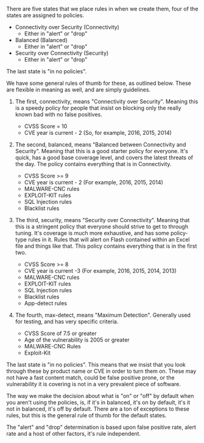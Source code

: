 There are five states that we place rules in when we create them, four of the states are assigned to policies.
- Connectivity over Security (Connectivity)
	- Either in "alert" or "drop"
- Balanced (Balanced)
	- Either in "alert" or "drop"
- Security over Connectivity (Security)
	- Either in "alert" or "drop"

The last state is "in no policies".

We have some general rules of thumb for these, as outlined below.  These are flexible in meaning as well, and are simply guidelines.

1. The first, connectivity, means "Connectivity over Security".  Meaning this is a speedy policy for people that insist on blocking only the really known bad with no false positives. 
	-  CVSS Score = 10
	-  CVE year is current - 2 (So, for example, 2016, 2015, 2014)

2. The second, balanced, means "Balanced between Connectivity and Security".  Meaning that this is a good starter policy for everyone.  It's quick, has a good base coverage level, and covers the latest threats of the day.  The policy contains everything that is in Connectivity.
	-  CVSS Score >= 9
	-  CVE year is current - 2 (For example, 2016, 2015, 2014)
	-  MALWARE-CNC rules
	-  EXPLOIT-KIT rules
	-  SQL Injection rules
	-  Blacklist rules

3. The third, security, means "Security over Connectivity".  Meaning that this is a stringent policy that everyone should strive to get to through tuning.  It's coverage is much more exhaustive, and has some policy-type rules in it.  Rules that will alert on Flash contained within an Excel file and things like that.  This policy contains everything that is in the first two.
	-  CVSS Score >= 8
	-  CVE year is current -3 (For example, 2016, 2015, 2014, 2013)
	-  MALWARE-CNC rules
	-  EXPLOIT-KIT rules
	-  SQL Injection rules
	-  Blacklist rules
	-  App-detect rules
	
4. The fourth, max-detect, means "Maximum Detection".  Generally used for testing, and has very specific criteria.
	- CVSS Score of 7.5 or greater
	- Age of the vulnerability is 2005 or greater
	- MALWARE-CNC Rules
	- Exploit-Kit

The last state is "in no policies".  This means that we insist that you look through these by product name or CVE in order to turn them on.  These may not have a fast content match, could be false positive prone, or the vulnerability it is covering is not in a very prevalent piece of software.  

The way we make the decision about what is "on" or "off" by default when you aren't using the policies, is, if it's in balanced, it's on by default, it's it not in balanced, it's off by default.  There are a ton of exceptions to these rules, but this is the general rule of thumb for the default states.

The "alert" and "drop" determination is based upon false positive rate, alert rate and a host of other factors, it's rule independent.
